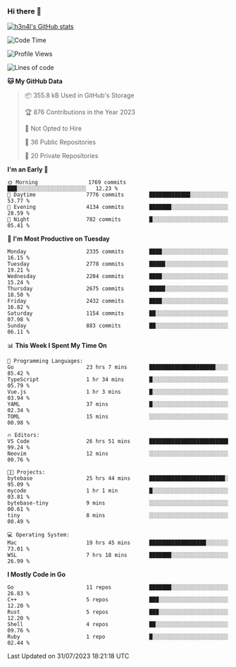 ### Hi there 👋

[![h3n4l's GitHub stats](https://github-readme-stats.vercel.app/api?username=h3n4l&count_private=true&show_icons=true&theme=radical)](https://github.com/h3n4l/github-readme-stats)

<!--START_SECTION:waka-->
![Code Time](http://img.shields.io/badge/Code%20Time-1%2C458%20hrs%205%20mins-blue)

![Profile Views](http://img.shields.io/badge/Profile%20Views-2-blue)

![Lines of code](https://img.shields.io/badge/From%20Hello%20World%20I%27ve%20Written-3.7%20million%20lines%20of%20code-blue)

**🐱 My GitHub Data** 

> 📦 355.8 kB Used in GitHub's Storage 
 > 
> 🏆 876 Contributions in the Year 2023
 > 
> 🚫 Not Opted to Hire
 > 
> 📜 36 Public Repositories 
 > 
> 🔑 20 Private Repositories 
 > 
**I'm an Early 🐤** 

```text
🌞 Morning                1769 commits        ███░░░░░░░░░░░░░░░░░░░░░░   12.23 % 
🌆 Daytime                7776 commits        █████████████░░░░░░░░░░░░   53.77 % 
🌃 Evening                4134 commits        ███████░░░░░░░░░░░░░░░░░░   28.59 % 
🌙 Night                  782 commits         █░░░░░░░░░░░░░░░░░░░░░░░░   05.41 % 
```
📅 **I'm Most Productive on Tuesday** 

```text
Monday                   2335 commits        ████░░░░░░░░░░░░░░░░░░░░░   16.15 % 
Tuesday                  2778 commits        █████░░░░░░░░░░░░░░░░░░░░   19.21 % 
Wednesday                2204 commits        ████░░░░░░░░░░░░░░░░░░░░░   15.24 % 
Thursday                 2675 commits        █████░░░░░░░░░░░░░░░░░░░░   18.50 % 
Friday                   2432 commits        ████░░░░░░░░░░░░░░░░░░░░░   16.82 % 
Saturday                 1154 commits        ██░░░░░░░░░░░░░░░░░░░░░░░   07.98 % 
Sunday                   883 commits         ██░░░░░░░░░░░░░░░░░░░░░░░   06.11 % 
```


📊 **This Week I Spent My Time On** 

```text
💬 Programming Languages: 
Go                       23 hrs 7 mins       █████████████████████░░░░   85.42 % 
TypeScript               1 hr 34 mins        █░░░░░░░░░░░░░░░░░░░░░░░░   05.79 % 
Vue.js                   1 hr 3 mins         █░░░░░░░░░░░░░░░░░░░░░░░░   03.94 % 
YAML                     37 mins             █░░░░░░░░░░░░░░░░░░░░░░░░   02.34 % 
TOML                     15 mins             ░░░░░░░░░░░░░░░░░░░░░░░░░   00.98 % 

🔥 Editors: 
VS Code                  26 hrs 51 mins      █████████████████████████   99.24 % 
Neovim                   12 mins             ░░░░░░░░░░░░░░░░░░░░░░░░░   00.76 % 

🐱‍💻 Projects: 
bytebase                 25 hrs 44 mins      ████████████████████████░   95.09 % 
mycode                   1 hr 1 min          █░░░░░░░░░░░░░░░░░░░░░░░░   03.81 % 
bytebase-tiny            9 mins              ░░░░░░░░░░░░░░░░░░░░░░░░░   00.61 % 
tiny                     8 mins              ░░░░░░░░░░░░░░░░░░░░░░░░░   00.49 % 

💻 Operating System: 
Mac                      19 hrs 45 mins      ██████████████████░░░░░░░   73.01 % 
WSL                      7 hrs 18 mins       ███████░░░░░░░░░░░░░░░░░░   26.99 % 
```

**I Mostly Code in Go** 

```text
Go                       11 repos            ███████░░░░░░░░░░░░░░░░░░   26.83 % 
C++                      5 repos             ███░░░░░░░░░░░░░░░░░░░░░░   12.20 % 
Rust                     5 repos             ███░░░░░░░░░░░░░░░░░░░░░░   12.20 % 
Shell                    4 repos             ██░░░░░░░░░░░░░░░░░░░░░░░   09.76 % 
Ruby                     1 repo              █░░░░░░░░░░░░░░░░░░░░░░░░   02.44 % 
```




 Last Updated on 31/07/2023 18:21:18 UTC
<!--END_SECTION:waka-->

